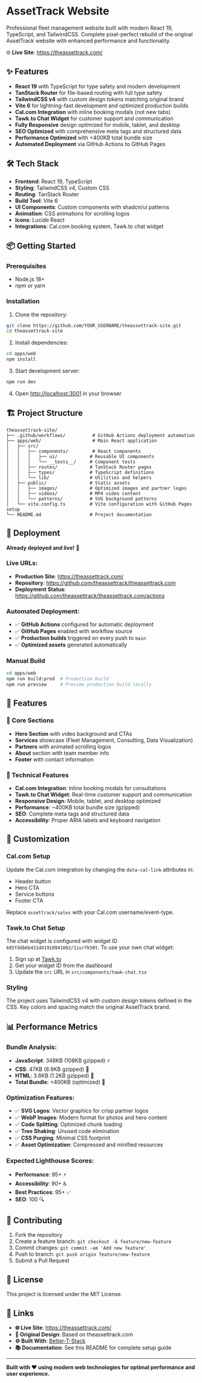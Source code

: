 # AssetTrack Website

Professional fleet management website built with modern React 19, TypeScript, and TailwindCSS. Complete pixel-perfect rebuild of the original AssetTrack website with enhanced performance and functionality.

🌐 **Live Site**: https://theassettrack.com/

## ✨ Features

- **React 19** with TypeScript for type safety and modern development
- **TanStack Router** for file-based routing with full type safety
- **TailwindCSS v4** with custom design tokens matching original brand
- **Vite 6** for lightning-fast development and optimized production builds
- **Cal.com Integration** with inline booking modals (not new tabs)
- **Tawk.to Chat Widget** for customer support and communication
- **Fully Responsive** design optimized for mobile, tablet, and desktop
- **SEO Optimized** with comprehensive meta tags and structured data
- **Performance Optimized** with <400KB total bundle size
- **Automated Deployment** via GitHub Actions to GitHub Pages

## 🛠️ Tech Stack

- **Frontend**: React 19, TypeScript
- **Styling**: TailwindCSS v4, Custom CSS
- **Routing**: TanStack Router
- **Build Tool**: Vite 6
- **UI Components**: Custom components with shadcn/ui patterns
- **Animation**: CSS animations for scrolling logos
- **Icons**: Lucide React
- **Integrations**: Cal.com booking system, Tawk.to chat widget

## 📦 Getting Started

### Prerequisites
- Node.js 18+ 
- npm or yarn

### Installation

1. Clone the repository:
```bash
git clone https://github.com/YOUR_USERNAME/theassettrack-site.git
cd theassettrack-site
```

2. Install dependencies:
```bash
cd apps/web
npm install
```

3. Start development server:
```bash
npm run dev
```

4. Open [http://localhost:3001](http://localhost:3001) in your browser

## 🏗️ Project Structure

```
theassettrack-site/
├── .github/workflows/          # GitHub Actions deployment automation
├── apps/web/                   # Main React application
│   ├── src/
│   │   ├── components/         # React components
│   │   │   ├── ui/            # Reusable UI components
│   │   │   └── __tests__/     # Component tests
│   │   ├── routes/            # TanStack Router pages
│   │   ├── types/             # TypeScript definitions
│   │   └── lib/               # Utilities and helpers
│   ├── public/                # Static assets
│   │   ├── images/            # Optimized images and partner logos
│   │   ├── videos/            # MP4 video content
│   │   └── patterns/          # SVG background patterns
│   └── vite.config.ts         # Vite configuration with GitHub Pages setup
└── README.md                  # Project documentation
```

## 🚀 Deployment

**Already deployed and live!** 🎉

### Live URLs:
- **Production Site**: https://theassettrack.com/
- **Repository**: https://github.com/theassettrack/theassettrack.com
- **Deployment Status**: https://github.com/theassettrack/theassettrack.com/actions

### Automated Deployment:
- ✅ **GitHub Actions** configured for automatic deployment
- ✅ **GitHub Pages** enabled with workflow source
- ✅ **Production builds** triggered on every push to `main`
- ✅ **Optimized assets** generated automatically

### Manual Build

```bash
cd apps/web
npm run build:prod  # Production build
npm run preview     # Preview production build locally
```

## 📱 Features

### 🎯 Core Sections
- **Hero Section** with video background and CTAs
- **Services** showcase (Fleet Management, Consulting, Data Visualization)
- **Partners** with animated scrolling logos
- **About** section with team member info
- **Footer** with contact information

### 🔧 Technical Features
- **Cal.com Integration**: Inline booking modals for consultations
- **Tawk.to Chat Widget**: Real-time customer support and communication
- **Responsive Design**: Mobile, tablet, and desktop optimized
- **Performance**: ~400KB total bundle size (gzipped)
- **SEO**: Complete meta tags and structured data
- **Accessibility**: Proper ARIA labels and keyboard navigation

## 🎨 Customization

### Cal.com Setup
Update the Cal.com integration by changing the `data-cal-link` attributes in:
- Header button
- Hero CTA
- Service buttons
- Footer CTA

Replace `assettrack/sales` with your Cal.com username/event-type.

### Tawk.to Chat Setup
The chat widget is configured with widget ID `685fddb6b431d41910941002/1iur7k50t`. To use your own chat widget:
1. Sign up at [Tawk.to](https://www.tawk.to/)
2. Get your widget ID from the dashboard
3. Update the `src` URL in `src/components/tawk-chat.tsx`

### Styling
The project uses TailwindCSS v4 with custom design tokens defined in the CSS. Key colors and spacing match the original AssetTrack brand.

## 📊 Performance Metrics

### Bundle Analysis:
- **JavaScript**: 348KB (108KB gzipped) ⚡
- **CSS**: 47KB (8.9KB gzipped) 🎨
- **HTML**: 3.6KB (1.2KB gzipped) 📄
- **Total Bundle**: <400KB (optimized) 🚀

### Optimization Features:
- ✅ **SVG Logos**: Vector graphics for crisp partner logos
- ✅ **WebP Images**: Modern format for photos and hero content  
- ✅ **Code Splitting**: Optimized chunk loading
- ✅ **Tree Shaking**: Unused code elimination
- ✅ **CSS Purging**: Minimal CSS footprint
- ✅ **Asset Optimization**: Compressed and minified resources

### Expected Lighthouse Scores:
- **Performance**: 95+ ⚡
- **Accessibility**: 90+ ♿
- **Best Practices**: 95+ ✅
- **SEO**: 100 🔍

## 🤝 Contributing

1. Fork the repository
2. Create a feature branch: `git checkout -b feature/new-feature`
3. Commit changes: `git commit -am 'Add new feature'`
4. Push to branch: `git push origin feature/new-feature`
5. Submit a Pull Request

## 📄 License

This project is licensed under the MIT License.

## 🔗 Links

- **🌐 Live Site**: https://theassettrack.com/
- **📱 Original Design**: Based on theassettrack.com
- **⚙️ Built With**: [Better-T-Stack](https://github.com/AmanVarshney01/create-better-t-stack)
- **📚 Documentation**: See this README for complete setup guide

---

**Built with ❤️ using modern web technologies for optimal performance and user experience.**
